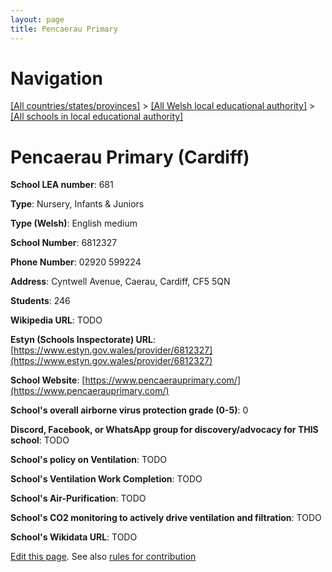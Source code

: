```yaml
---
layout: page
title: Pencaerau Primary
---
```

# Navigation

[[All countries/states/provinces]](../../..) > [[All Welsh local educational authority]](../..) > [[All schools in local educational authority]](..)

# Pencaerau Primary (Cardiff)

**School LEA number**: 681

**Type**: Nursery, Infants & Juniors

**Type (Welsh)**: English medium

**School Number**: 6812327

**Phone Number**: 02920 599224

**Address**: Cyntwell Avenue, Caerau, Cardiff, CF5 5QN

**Students**: 246

**Wikipedia URL**: TODO

**Estyn (Schools Inspectorate) URL**: [https://www.estyn.gov.wales/provider/6812327](https://www.estyn.gov.wales/provider/6812327)

**School Website**: [https://www.pencaerauprimary.com/](https://www.pencaerauprimary.com/)

**School's overall airborne virus protection grade (0-5)**: 0

**Discord, Facebook, or WhatsApp group for discovery/advocacy for THIS school**: TODO

**School's policy on Ventilation**: TODO

**School's Ventilation Work Completion**: TODO

**School's Air-Purification**: TODO

**School's CO2 monitoring to actively drive ventilation and filtration**: TODO

**School's Wikidata URL**: TODO




[Edit this page](https://github.com/ventilate-schools/Wales/edit/prif/./Cardiff/Pencaerau_Primary.md). See also [rules for contribution](../../../contribution-rules/)